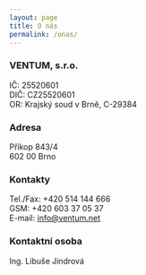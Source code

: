 ```yaml
---
layout: page
title: O nás
permalink: /onas/
---
```



### VENTUM, s.r.o. 
IČ: 25520601  
DIČ: CZ25520601  
OR: Krajský soud v Brně, C-29384  


### Adresa 
Příkop 843/4  
602 00 Brno  


### Kontakty 
Tel./Fax: +420 514 144 666  
GSM: +420 603 37 05 37  
E-mail: info@ventum.net  

### Kontaktní osoba 
Ing. Libuše Jindrová

